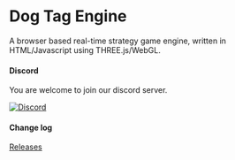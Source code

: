 # Dog Tag Engine
A browser based real-time strategy game engine, written in HTML/Javascript using THREE.js/WebGL.

#### Discord
You are welcome to join our discord server.

[![Discord](https://img.shields.io/discord/718786550246146058?logo=discord&style=for-the-badge)](https://discord.gg/R9GvUQk)

#### Change log
[Releases](https://github.com/DavidFrendin/dog-tag-engine/releases)